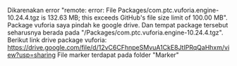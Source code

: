 Dikarenakan error "remote: error: File Packages/com.ptc.vuforia.engine-10.24.4.tgz is 132.63 MB; this exceeds GitHub's file size limit of 100.00 MB". <br>
Package vuforia saya pindah ke google drive. Dan tempat package tersebut seharusnya berada pada "/Packages/com.ptc.vuforia.engine-10.24.4.tgz".<br>
Berikut link drive package vuforia: <br>
https://drive.google.com/file/d/12vC6CFhnpeSMvuA1CkE8JtIPRqQaHhxm/view?usp=sharing
File marker terdapat pada folder "Marker"